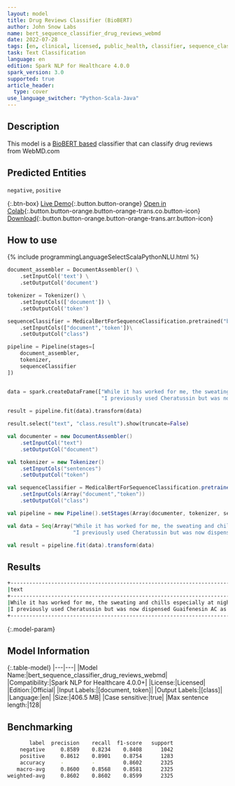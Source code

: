 ```yaml
---
layout: model
title: Drug Reviews Classifier (BioBERT)
author: John Snow Labs
name: bert_sequence_classifier_drug_reviews_webmd
date: 2022-07-28
tags: [en, clinical, licensed, public_health, classifier, sequence_classification, drug, review]
task: Text Classification
language: en
edition: Spark NLP for Healthcare 4.0.0
spark_version: 3.0
supported: true
article_header:
  type: cover
use_language_switcher: "Python-Scala-Java"
---
```


## Description

This model is a [BioBERT based](https://github.com/dmis-lab/biobert) classifier that can classify drug reviews from WebMD.com

## Predicted Entities

`negative`, `positive`

{:.btn-box}
[Live Demo](https://demo.johnsnowlabs.com/healthcare/PUBLIC_HEALTH_CHANGE_DRUG_TREATMENT/){:.button.button-orange}
[Open in Colab](https://colab.research.google.com/github/JohnSnowLabs/spark-nlp-workshop/blob/master/tutorials/streamlit_notebooks/healthcare/PUBLIC_HEALTH_MB4SC.ipynb){:.button.button-orange.button-orange-trans.co.button-icon}
[Download](https://s3.amazonaws.com/auxdata.johnsnowlabs.com/clinical/models/bert_sequence_classifier_drug_reviews_webmd_en_4.0.0_3.0_1659008484818.zip){:.button.button-orange.button-orange-trans.arr.button-icon}

## How to use



<div class="tabs-box" markdown="1">
{% include programmingLanguageSelectScalaPythonNLU.html %}

```python
document_assembler = DocumentAssembler() \
    .setInputCol('text') \
    .setOutputCol('document')

tokenizer = Tokenizer() \
    .setInputCols(['document']) \
    .setOutputCol('token')

sequenceClassifier = MedicalBertForSequenceClassification.pretrained("bert_sequence_classifier_drug_reviews_webmd", "en", "clinical/models")\
    .setInputCols(["document",'token'])\
    .setOutputCol("class")

pipeline = Pipeline(stages=[
    document_assembler, 
    tokenizer,
    sequenceClassifier
])


data = spark.createDataFrame(["While it has worked for me, the sweating and chills especially at night when trying to sleep are very off putting and I am not sure if I will stick with it very much longer. My eyese no longer feel like there is something in them and my mouth is definitely not as dry as before but the side effects are too invasive for my liking.",
                              "I previously used Cheratussin but was now dispensed Guaifenesin AC as a cheaper alternative. This stuff does n t work as good as Cheratussin and taste like cherry flavored sugar water."], StringType()).toDF("text")
                               
result = pipeline.fit(data).transform(data)

result.select("text", "class.result").show(truncate=False)
```
```scala
val documenter = new DocumentAssembler() 
    .setInputCol("text") 
    .setOutputCol("document")

val tokenizer = new Tokenizer()
    .setInputCols("sentences")
    .setOutputCol("token")

val sequenceClassifier = MedicalBertForSequenceClassification.pretrained("bert_sequence_classifier_drug_reviews_webmd", "en", "clinical/models")
    .setInputCols(Array("document","token"))
    .setOutputCol("class")

val pipeline = new Pipeline().setStages(Array(documenter, tokenizer, sequenceClassifier))

val data = Seq(Array("While it has worked for me, the sweating and chills especially at night when trying to sleep are very off putting and I am not sure if I will stick with it very much longer. My eyese no longer feel like there is something in them and my mouth is definitely not as dry as before but the side effects are too invasive for my liking.",
                     "I previously used Cheratussin but was now dispensed Guaifenesin AC as a cheaper alternative. This stuff does n t work as good as Cheratussin and taste like cherry flavored sugar water.")).toDS.toDF("text")

val result = pipeline.fit(data).transform(data)
```
</div>

## Results

```bash
+------------------------------------------------------------------------------------------------------------------------------------------------------------------------------------------------------------------------------------------------------------------------------------------------------------------------------------------+----------+
|text                                                                                                                                                                                                                                                                                                                                      |result    |
+------------------------------------------------------------------------------------------------------------------------------------------------------------------------------------------------------------------------------------------------------------------------------------------------------------------------------------------+----------+
|While it has worked for me, the sweating and chills especially at night when trying to sleep are very off putting and I am not sure if I will stick with it very much longer. My eyese no longer feel like there is something in them and my mouth is definitely not as dry as before but the side effects are too invasive for my liking.|[negative]|
|I previously used Cheratussin but was now dispensed Guaifenesin AC as a cheaper alternative. This stuff does n t work as good as Cheratussin and taste like cherry flavored sugar water .                                                                                                                                                 |[positive]|
+------------------------------------------------------------------------------------------------------------------------------------------------------------------------------------------------------------------------------------------------------------------------------------------------------------------------------------------+----------+
```

{:.model-param}
## Model Information

{:.table-model}
|---|---|
|Model Name:|bert_sequence_classifier_drug_reviews_webmd|
|Compatibility:|Spark NLP for Healthcare 4.0.0+|
|License:|Licensed|
|Edition:|Official|
|Input Labels:|[document, token]|
|Output Labels:|[class]|
|Language:|en|
|Size:|406.5 MB|
|Case sensitive:|true|
|Max sentence length:|128|

## Benchmarking

```bash
       label  precision    recall  f1-score   support
    negative     0.8589    0.8234    0.8408      1042
    positive     0.8612    0.8901    0.8754      1283
    accuracy     -         -         0.8602      2325
   macro-avg     0.8600    0.8568    0.8581      2325
weighted-avg     0.8602    0.8602    0.8599      2325
```